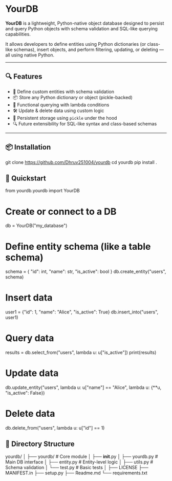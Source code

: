 # YourDB

**YourDB** is a lightweight, Python-native object database designed to persist and query Python objects with schema validation and SQL-like querying capabilities.

It allows developers to define entities using Python dictionaries (or class-like schemas), insert objects, and perform filtering, updating, or deleting — all using native Python.

---

## 🔍 Features

- 🧱 Define custom entities with schema validation
- 📦 Store any Python dictionary or object (pickle-backed)
- 🧠 Functional querying with lambda conditions
- 🛠 Update & delete data using custom logic
- 💾 Persistent storage using `pickle` under the hood
- 🔍 Future extensibility for SQL-like syntax and class-based schemas

---

## 📦 Installation

git clone https://github.com/Dhruv251004/yourdb
cd yourdb
pip install .

## 🏁 Quickstart

from yourdb.yourdb import YourDB

# Create or connect to a DB

db = YourDB("my_database")

# Define entity schema (like a table schema)

schema = {
"id": int,
"name": str,
"is_active": bool
}
db.create_entity("users", schema)

# Insert data

user1 = {"id": 1, "name": "Alice", "is_active": True}
db.insert_into("users", user1)

# Query data

results = db.select_from("users", lambda u: u["is_active"])
print(results)

# Update data

db.update_entity("users", lambda u: u["name"] == "Alice", lambda u: {\*\*u, "is_active": False})

# Delete data

db.delete_from("users", lambda u: u["id"] == 1)

## 📁 Directory Structure

yourdb/
│
├── yourdb/ # Core module
│ ├── **init**.py
│ ├── yourdb.py # Main DB interface
│ ├── entity.py # Entity-level logic
│ ├── utils.py # Schema validation
│ └── test.py # Basic tests
│
├── LICENSE
├── MANIFEST.in
├── setup.py
├── Readme.md
└── requirements.txt
